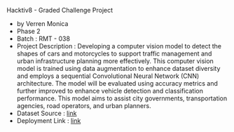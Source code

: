Hacktiv8 - Graded Challenge Project

- by Verren Monica
- Phase 2
- Batch : RMT - 038
- Project Description : Developing a computer vision model to detect the shapes of cars and motorcycles to support traffic management and urban infrastructure planning more effectively. This computer vision model is trained using data augmentation to enhance dataset diversity and employs a sequential Convolutional Neural Network (CNN) architecture. The model will be evaluated using accuracy metrics and further improved to enhance vehicle detection and classification performance. This model aims to assist city governments, transportation agencies, road operators, and urban planners.
- Dataset Source : [link](https://www.kaggle.com/datasets/utkarshsaxenadn/car-vs-bike-classification-dataset/data)
- Deployment Link : [link](https://huggingface.co/spaces/verrenmo/hacktiv8-computervision-project)
